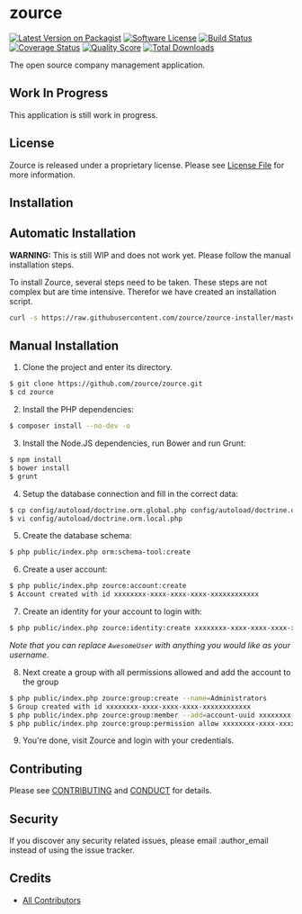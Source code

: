 # zource

[![Latest Version on Packagist][ico-version]][link-packagist]
[![Software License][ico-license]](LICENSE)
[![Build Status][ico-travis]][link-travis]
[![Coverage Status][ico-scrutinizer]][link-scrutinizer]
[![Quality Score][ico-code-quality]][link-code-quality]
[![Total Downloads][ico-downloads]][link-downloads]

The open source company management application.

## Work In Progress

This application is still work in progress.

## License

Zource is released under a proprietary license.
Please see [License File](LICENSE.md) for more information.

## Installation

## Automatic Installation

**WARNING:** This is still WIP and does not work yet. Please follow the manual installation steps. 

To install Zource, several steps need to be taken. These steps are not 
complex but are time intensive. Therefor we have created an installation 
script.
 
```bash
curl -s https://raw.githubusercontent.com/zource/zource-installer/master/install.sh | sudo bash
```

## Manual Installation

1. Clone the project and enter its directory.

 ```bash
 $ git clone https://github.com/zource/zource.git
 $ cd zource
 ```

2. Install the PHP dependencies:

 ```bash
 $ composer install --no-dev -o
 ```

3. Install the Node.JS dependencies, run Bower and run Grunt:

 ```bash
 $ npm install
 $ bower install
 $ grunt
 ```

4. Setup the database connection and fill in the correct data:

 ```bash
 $ cp config/autoload/doctrine.orm.global.php config/autoload/doctrine.orm.local.php
 $ vi config/autoload/doctrine.orm.local.php
 ```

5. Create the database schema:

 ```bash
 $ php public/index.php orm:schema-tool:create
 ```

6. Create a user account:

 ```bash
 $ php public/index.php zource:account:create
 $ Account created with id xxxxxxxx-xxxx-xxxx-xxxx-xxxxxxxxxxxx
 ```

7. Create an identity for your account to login with:

 ```bash
 $ php public/index.php zource:identity:create xxxxxxxx-xxxx-xxxx-xxxx-xxxxxxxxxxxx username AwesomeUser
 ```
 *Note that you can replace `AwesomeUser` with anything you would like as your username.*

8. Next create a group with all permissions allowed and add the account to the group

 ```bash
 $ php public/index.php zource:group:create --name=Administrators
 $ Group created with id xxxxxxxx-xxxx-xxxx-xxxx-xxxxxxxxxxxx
 $ php public/index.php zource:group:member --add=account-uuid xxxxxxxx-xxxx-xxxx-xxxx-xxxxxxxxxxxx
 $ php public/index.php zource:group:permission allow xxxxxxxx-xxxx-xxxx-xxxx-xxxxxxxxxxxx
 ```
 
9. You're done, visit Zource and login with your credentials.

## Contributing

Please see [CONTRIBUTING](CONTRIBUTING.md) and [CONDUCT](CONDUCT.md) for details.

## Security

If you discover any security related issues, please email :author_email instead of using the issue tracker.

## Credits

- [All Contributors][link-contributors]

[ico-version]: https://img.shields.io/packagist/v/zource/zource.svg?style=flat-square
[ico-license]: https://img.shields.io/badge/license-proprietary-brightgreen.svg?style=flat-square
[ico-travis]: https://img.shields.io/travis/zource/zource/master.svg?style=flat-square
[ico-scrutinizer]: https://img.shields.io/scrutinizer/coverage/g/zource/zource.svg?style=flat-square
[ico-code-quality]: https://img.shields.io/scrutinizer/g/zource/zource.svg?style=flat-square
[ico-downloads]: https://img.shields.io/packagist/dt/zource/zource.svg?style=flat-square

[link-packagist]: https://packagist.org/packages/zource/zource
[link-travis]: https://travis-ci.org/zource/zource
[link-scrutinizer]: https://scrutinizer-ci.com/g/zource/zource/code-structure
[link-code-quality]: https://scrutinizer-ci.com/g/zource/zource
[link-downloads]: https://packagist.org/packages/zource/zource
[link-contributors]: ../../contributors
